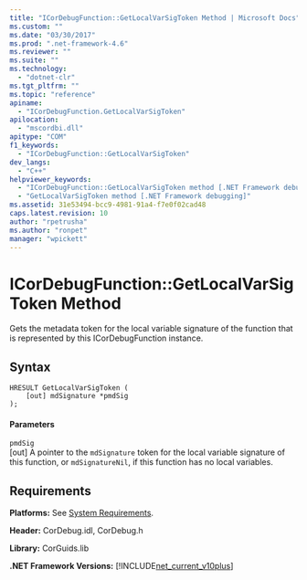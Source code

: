 ```yaml
---
title: "ICorDebugFunction::GetLocalVarSigToken Method | Microsoft Docs"
ms.custom: ""
ms.date: "03/30/2017"
ms.prod: ".net-framework-4.6"
ms.reviewer: ""
ms.suite: ""
ms.technology: 
  - "dotnet-clr"
ms.tgt_pltfrm: ""
ms.topic: "reference"
apiname: 
  - "ICorDebugFunction.GetLocalVarSigToken"
apilocation: 
  - "mscordbi.dll"
apitype: "COM"
f1_keywords: 
  - "ICorDebugFunction::GetLocalVarSigToken"
dev_langs: 
  - "C++"
helpviewer_keywords: 
  - "ICorDebugFunction::GetLocalVarSigToken method [.NET Framework debugging]"
  - "GetLocalVarSigToken method [.NET Framework debugging]"
ms.assetid: 31e53494-bcc9-4981-91a4-f7e0f02cad48
caps.latest.revision: 10
author: "rpetrusha"
ms.author: "ronpet"
manager: "wpickett"
---
```

# ICorDebugFunction::GetLocalVarSigToken Method
Gets the metadata token for the local variable signature of the function that is represented by this ICorDebugFunction instance.  
  
## Syntax  
  
```  
HRESULT GetLocalVarSigToken (  
    [out] mdSignature *pmdSig  
);  
```  
  
#### Parameters  
 `pmdSig`  
 [out] A pointer to the `mdSignature` token for the local variable signature of this function, or `mdSignatureNil`, if this function has no local variables.  
  
## Requirements  
 **Platforms:** See [System Requirements](../../../../docs/framework/getting-started/system-requirements.md).  
  
 **Header:** CorDebug.idl, CorDebug.h  
  
 **Library:** CorGuids.lib  
  
 **.NET Framework Versions:** [!INCLUDE[net_current_v10plus](../../../../includes/net-current-v10plus-md.md)]